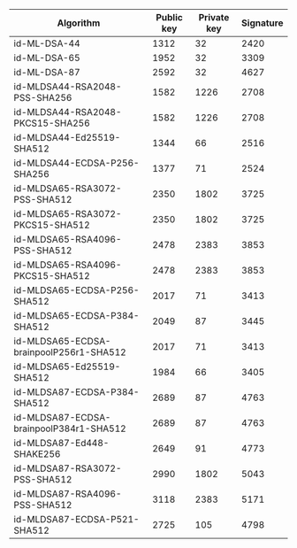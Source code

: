 | Algorithm                                     |  Public key  |  Private key |  Signature   |
| --------------------------------------------- | ------------ | ------------ |  ----------- |
| id-ML-DSA-44                                  |     1312     |      32      |     2420     |
| id-ML-DSA-65                                  |     1952     |      32      |     3309     |
| id-ML-DSA-87                                  |     2592     |      32      |     4627     |
| id-MLDSA44-RSA2048-PSS-SHA256                 |     1582     |     1226     |     2708     |
| id-MLDSA44-RSA2048-PKCS15-SHA256              |     1582     |     1226     |     2708     |
| id-MLDSA44-Ed25519-SHA512                     |     1344     |      66      |     2516     |
| id-MLDSA44-ECDSA-P256-SHA256                  |     1377     |      71      |     2524     |
| id-MLDSA65-RSA3072-PSS-SHA512                 |     2350     |     1802     |     3725     |
| id-MLDSA65-RSA3072-PKCS15-SHA512              |     2350     |     1802     |     3725     |
| id-MLDSA65-RSA4096-PSS-SHA512                 |     2478     |     2383     |     3853     |
| id-MLDSA65-RSA4096-PKCS15-SHA512              |     2478     |     2383     |     3853     |
| id-MLDSA65-ECDSA-P256-SHA512                  |     2017     |      71      |     3413     |
| id-MLDSA65-ECDSA-P384-SHA512                  |     2049     |      87      |     3445     |
| id-MLDSA65-ECDSA-brainpoolP256r1-SHA512       |     2017     |      71      |     3413     |
| id-MLDSA65-Ed25519-SHA512                     |     1984     |      66      |     3405     |
| id-MLDSA87-ECDSA-P384-SHA512                  |     2689     |      87      |     4763     |
| id-MLDSA87-ECDSA-brainpoolP384r1-SHA512       |     2689     |      87      |     4763     |
| id-MLDSA87-Ed448-SHAKE256                     |     2649     |      91      |     4773     |
| id-MLDSA87-RSA3072-PSS-SHA512                 |     2990     |     1802     |     5043     |
| id-MLDSA87-RSA4096-PSS-SHA512                 |     3118     |     2383     |     5171     |
| id-MLDSA87-ECDSA-P521-SHA512                  |     2725     |     105      |     4798     |
